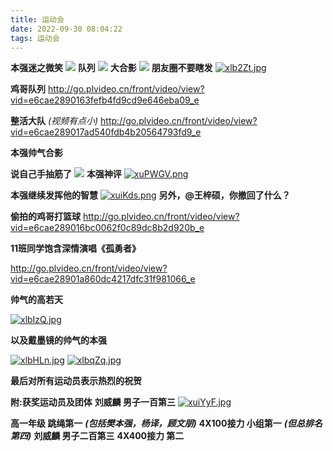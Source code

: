 ```yaml
---
title: 运动会
date: 2022-09-30 08:04:22
tags: 运动会
---
```

**本强迷之微笑**
![](https://pic.imgdb.cn/item/6380155d16f2c2beb1049e4f.jpg)
**队列**
![](https://pic.imgdb.cn/item/6380159516f2c2beb1050815.jpg)
**大合影**
![](https://pic.imgdb.cn/item/638015b016f2c2beb1053379.jpg)
**朋友圈不要瞎发**
[![xlb2Zt.jpg](https://s1.ax1x.com/2022/10/05/xlb2Zt.jpg)](https://imgse.com/i/xlb2Zt)

**鸡哥队列**
http://go.plvideo.cn/front/video/view?vid=e6cae2890163fefb4fd9cd9e646eba09_e

**整活大队**
*(视频有点小)*
http://go.plvideo.cn/front/video/view?vid=e6cae289017ad540fdb4b20564793fd9_e

**本强帅气合影**

**说自己手抽筋了**
![](https://pic.imgdb.cn/item/638015e916f2c2beb105c59f.jpg)
**本强神评**
[![xuPWGV.png](https://s1.ax1x.com/2022/09/30/xuPWGV.png)](https://imgse.com/i/xuPWGV)

**本强继续发挥他的智慧**
[![xuiKds.png](https://s1.ax1x.com/2022/09/30/xuiKds.png)](https://imgse.com/i/xuiKds)
**另外，@王梓硕，你撤回了什么？**

**偷拍的鸡哥打篮球**
http://go.plvideo.cn/front/video/view?vid=e6cae289016bc0062f0c89dc8b2d920b_e

**11班同学饱含深情演唱《孤勇者》**

http://go.plvideo.cn/front/video/view?vid=e6cae28901a860dc4217dfc31f981066_e

**帅气的高若天**

[![xlbIzQ.jpg](https://s1.ax1x.com/2022/10/05/xlbIzQ.jpg)](https://imgse.com/i/xlbIzQ)

**以及戴墨镜的帅气的本强**

[![xlbHLn.jpg](https://s1.ax1x.com/2022/10/05/xlbHLn.jpg)](https://imgse.com/i/xlbHLn)
[![xlbqZq.jpg](https://s1.ax1x.com/2022/10/05/xlbqZq.jpg)](https://imgse.com/i/xlbqZq)

**最后对所有运动员表示热烈的祝贺**

**附:获奖运动员及团体**
**刘威麟 男子一百第三**
[![xuiYyF.jpg](https://s1.ax1x.com/2022/09/30/xuiYyF.jpg)](https://imgse.com/i/xuiYyF)

**高一年级 跳绳第一** ***(包括樊本强，杨译，顾文朋)***
**4X100接力 小组第一** ***(但总排名第四)***
**刘威麟 男子二百第三**
**4X400接力 第二**
